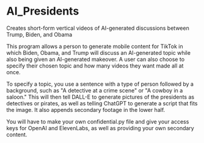 # AI_Presidents
Creates short-form vertical videos of AI-generated discussions between Trump, Biden, and Obama 

This program allows a person to generate mobile content for TikTok in which Biden, Obama, and Trump will discuss an AI-generated topic while also being given an AI-generated makeover. A user can also choose to specify their chosen topic and how many videos they want made all at once.

To specify a topic, you use a sentence with a type of person followed by a background, such as "A detective at a crime scene" or "A cowboy in a saloon." This will then tell DALL-E to generate pictures of the presidents as detectives or pirates, as well as telling ChatGPT to generate a script that fits the image. It also appends secondary footage in the lower half.

You will have to make your own confidential.py file and give your access keys for OpenAI and ElevenLabs, as well as providing your own secondary content.